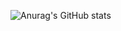 


![Anurag's GitHub stats](https://github-readme-stats.vercel.app/api?username=dylonluo&show_icons=true&theme=highcontrast)



